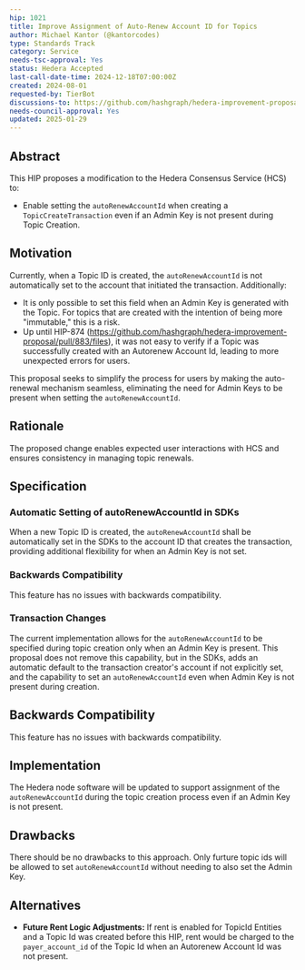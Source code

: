 ```yaml
---
hip: 1021
title: Improve Assignment of Auto-Renew Account ID for Topics
author: Michael Kantor (@kantorcodes)
type: Standards Track
category: Service
needs-tsc-approval: Yes
status: Hedera Accepted
last-call-date-time: 2024-12-18T07:00:00Z
created: 2024-08-01
requested-by: TierBot
discussions-to: https://github.com/hashgraph/hedera-improvement-proposal/pull/1021
needs-council-approval: Yes
updated: 2025-01-29
---
```


## Abstract

This HIP proposes a modification to the Hedera Consensus Service (HCS) to:
 - Enable setting the `autoRenewAccountId` when creating a `TopicCreateTransaction` even if an Admin Key is not present during Topic Creation.


## Motivation

Currently, when a Topic ID is created, the `autoRenewAccountId` is not automatically set to the account that initiated the transaction. Additionally:

- It is only possible to set this field when an Admin Key is generated with the Topic. For topics that are created with the intention of being more "immutable," this is a risk.
- Up until HIP-874 (https://github.com/hashgraph/hedera-improvement-proposal/pull/883/files), it was not easy to verify if a Topic was successfully created with an Autorenew Account Id, leading to more unexpected errors for users.

This proposal seeks to simplify the process for users by making the auto-renewal mechanism seamless, eliminating the need for Admin Keys to be present when setting the `autoRenewAccountId`. 

## Rationale

The proposed change enables expected user interactions with HCS and ensures consistency in managing topic renewals. 

## Specification

### Automatic Setting of autoRenewAccountId in SDKs

When a new Topic ID is created, the `autoRenewAccountId` shall be automatically set in the SDKs to the account ID that creates the transaction, providing additional flexibility for when an Admin Key is not set.

### Backwards Compatibility

This feature has no issues with backwards compatibility.

### Transaction Changes

The current implementation allows for the `autoRenewAccountId` to be specified during topic creation only when an Admin Key is present. This proposal does not remove this capability, but in the SDKs, adds an automatic default to the transaction creator's account if not explicitly set, and the capability to set an `autoRenewAccountId` even when Admin Key is not present during creation.

## Backwards Compatibility

This feature has no issues with backwards compatibility.

## Implementation

The Hedera node software will be updated to support assignment of the `autoRenewAccountId` during the topic creation process even if an Admin Key is not present.

## Drawbacks

There should be no drawbacks to this approach. Only furture topic ids will be allowed to set `autoRenewAccountId` without needing to also set the Admin Key. 

## Alternatives

- **Future Rent Logic Adjustments:** If rent is enabled for TopicId Entities and a Topic Id was created before this HIP, rent would be charged to the `payer_account_id` of the Topic Id when an Autorenew Account Id was not present.

